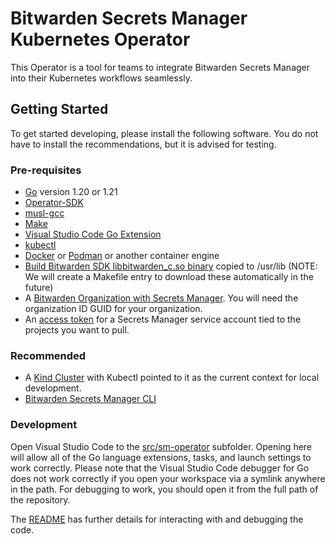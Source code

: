 # Bitwarden Secrets Manager Kubernetes Operator

This Operator is a tool for teams to integrate Bitwarden Secrets Manager into their Kubernetes workflows seamlessly.

## Getting Started

To get started developing, please install the following software.  You do not have to install the recommendations, but it is advised for testing.

### Pre-requisites

* [Go](https://go.dev/dl/) version 1.20 or 1.21
* [Operator-SDK](https://sdk.operatorframework.io/docs/installation/#install-from-github-release)
* [musl-gcc](https://wiki.musl-libc.org/getting-started.html)
* [Make](https://www.gnu.org/software/make/)
* [Visual Studio Code Go Extension](https://marketplace.visualstudio.com/items?itemName=golang.go)
* [kubectl](https://kubernetes.io/docs/tasks/tools/)
* [Docker](https://www.docker.com/) or [Podman](https://podman.io/) or another container engine
* [Build Bitwarden SDK libbitwarden_c.so binary](https://github.com/bitwarden/sdk) copied to /usr/lib (NOTE: We will create a Makefile entry to download these automatically in the future)
* A [Bitwarden Organization with Secrets Manager](https://bitwarden.com/help/sign-up-for-secrets-manager/).  You will need the organization ID GUID for your organization.
* An [access token](https://bitwarden.com/help/access-tokens/) for a Secrets Manager service account tied to the projects you want to pull.

### Recommended

* A [Kind Cluster](https://kind.sigs.k8s.io/docs/user/quick-start/) with Kubectl pointed to it as the current context for local development.
* [Bitwarden Secrets Manager CLI](https://github.com/bitwarden/sdk/releases)

### Development

Open Visual Studio Code to the [src/sm-operator](src/sm-operator) subfolder.  Opening here will allow all of the Go language extensions, tasks, and launch settings to work correctly. Please note that the Visual Studio Code debugger for Go does not work correctly if you open your workspace via a symlink anywhere in the path.  For debugging to work, you should open it from the full path of the repository.

The [README](src/sm-operator/README.md) has further details for interacting with and debugging the code.
